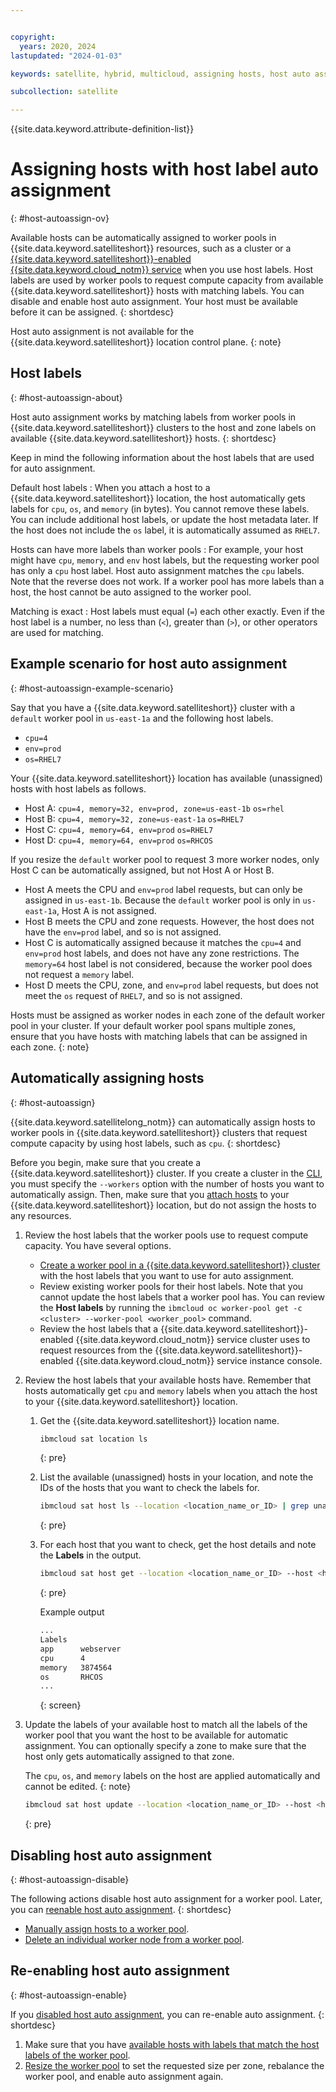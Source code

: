 ```yaml
---


copyright:
  years: 2020, 2024
lastupdated: "2024-01-03"

keywords: satellite, hybrid, multicloud, assigning hosts, host auto assignment, host auto assignment, host labels

subcollection: satellite

---
```


{{site.data.keyword.attribute-definition-list}}

# Assigning hosts with host label auto assignment
{: #host-autoassign-ov}

Available hosts can be  automatically assigned to worker pools in {{site.data.keyword.satelliteshort}} resources, such as a cluster or a [{{site.data.keyword.satelliteshort}}-enabled {{site.data.keyword.cloud_notm}} service](/docs/satellite?topic=satellite-managed-services) when you use host labels. Host labels are used by worker pools to request compute capacity from available {{site.data.keyword.satelliteshort}} hosts with matching labels. You can disable and enable host auto assignment. Your host must be available before it can be assigned.
{: shortdesc}

Host auto assignment is not available for the {{site.data.keyword.satelliteshort}} location control plane. 
{: note}

## Host labels
{: #host-autoassign-about}

Host auto assignment works by matching labels from worker pools in {{site.data.keyword.satelliteshort}} clusters to the host and zone labels on available {{site.data.keyword.satelliteshort}} hosts.
{: shortdesc}

Keep in mind the following information about the host labels that are used for auto assignment.

Default host labels
:    When you attach a host to a {{site.data.keyword.satelliteshort}} location, the host automatically gets labels for `cpu`, `os`, and `memory` (in bytes). You cannot remove these labels. You can include additional host labels, or update the host metadata later. If the host does not include the `os` label, it is automatically assumed as `RHEL7`.

Hosts can have more labels than worker pools
:    For example, your host might have `cpu`, `memory`, and `env` host labels, but the requesting worker pool has only a `cpu` host label. Host auto assignment matches the `cpu` labels. Note that the reverse does not work. If a worker pool has more labels than a host, the host cannot be auto assigned to the worker pool.

Matching is exact
:    Host labels must equal (`=`) each other exactly. Even if the host label is a number, no less than (`<`), greater than (`>`), or other operators are used for matching.

## Example scenario for host auto assignment
{: #host-autoassign-example-scenario}

Say that you have a {{site.data.keyword.satelliteshort}} cluster with a `default` worker pool in `us-east-1a` and the following host labels.
- `cpu=4`
- `env=prod`
- `os=RHEL7`

Your {{site.data.keyword.satelliteshort}} location has available (unassigned) hosts with host labels as follows.
- Host A: `cpu=4, memory=32, env=prod, zone=us-east-1b` `os=rhel`
- Host B: `cpu=4, memory=32, zone=us-east-1a` `os=RHEL7`
- Host C: `cpu=4, memory=64, env=prod` `os=RHEL7`
- Host D: `cpu=4, memory=64, env=prod` `os=RHCOS`

If you resize the `default` worker pool to request 3 more worker nodes, only Host C can be automatically assigned, but not Host A or Host B.
- Host A meets the CPU and `env=prod` label requests, but can only be assigned in `us-east-1b`. Because the `default` worker pool is only in `us-east-1a`, Host A is not assigned.
- Host B meets the CPU and zone requests. However, the host does not have the `env=prod` label, and so is not assigned.
- Host C is automatically assigned because it matches the `cpu=4` and `env=prod` host labels, and does not have any zone restrictions. The `memory=64` host label is not considered, because the worker pool does not request a `memory` label.
- Host D meets the CPU, zone, and `env=prod` label requests, but does not meet the `os` request of `RHEL7`, and so is not assigned.

Hosts must be assigned as worker nodes in each zone of the default worker pool in your cluster. If your default worker pool spans multiple zones, ensure that you have hosts with matching labels that can be assigned in each zone.
{: note}

## Automatically assigning hosts
{: #host-autoassign}

{{site.data.keyword.satellitelong_notm}} can automatically assign hosts to worker pools in {{site.data.keyword.satelliteshort}} clusters that request compute capacity by using host labels, such as `cpu`.
{: shortdesc}

Before you begin, make sure that you create a {{site.data.keyword.satelliteshort}} cluster. If you create a cluster in the [CLI](/docs/openshift?topic=openshift-kubernetes-service-cli&interface=ui#cli_cluster-create-satellite), you must specify the `--workers` option with the number of hosts you want to automatically assign. Then, make sure that you [attach hosts](/docs/satellite?topic=satellite-attach-hosts) to your {{site.data.keyword.satelliteshort}} location, but do not assign the hosts to any resources. 

1. Review the host labels that the worker pools use to request compute capacity. You have several options.
    - [Create a worker pool in a {{site.data.keyword.satelliteshort}} cluster](/docs/openshift?topic=openshift-satellite-clusters) with the host labels that you want to use for auto assignment.
    - Review existing worker pools for their host labels. Note that you cannot update the host labels that a worker pool has. You can review the **Host labels** by running the `ibmcloud oc worker-pool get -c <cluster> --worker-pool <worker_pool>` command.
    - Review the host labels that a {{site.data.keyword.satelliteshort}}-enabled {{site.data.keyword.cloud_notm}} service cluster uses to request resources from the {{site.data.keyword.satelliteshort}}-enabled {{site.data.keyword.cloud_notm}} service instance console.
2. Review the host labels that your available hosts have. Remember that hosts automatically get `cpu` and `memory` labels when you attach the host to your {{site.data.keyword.satelliteshort}} location.
    1. Get the {{site.data.keyword.satelliteshort}} location name.
        ```sh
        ibmcloud sat location ls
        ```
        {: pre}

    2. List the available (unassigned) hosts in your location, and note the IDs of the hosts that you want to check the labels for.
        ```sh
        ibmcloud sat host ls --location <location_name_or_ID> | grep unassigned
        ```
        {: pre}

    3. For each host that you want to check, get the host details and note the **Labels** in the output.
        ```sh
        ibmcloud sat host get --location <location_name_or_ID> --host <host_name_or_ID>
        ```
        {: pre}

        Example output
        ```sh
        ...
        Labels      
        app      webserver   
        cpu      4   
        memory   3874564
        os       RHCOS
        ...
        ```
        {: screen}

3. Update the labels of your available host to match all the labels of the worker pool that you want the host to be available for automatic assignment. You can optionally specify a zone to make sure that the host only gets automatically assigned to that zone.

    The `cpu`, `os`, and `memory` labels on the host are applied automatically and cannot be edited.
    {: note}

    ```sh
    ibmcloud sat host update --location <location_name_or_ID> --host <host_name_or_ID> -hl <key=value> [-hl <key=value>] [--zone <zone1>]
    ```
    {: pre}

## Disabling host auto assignment
{: #host-autoassign-disable}

The following actions disable host auto assignment for a worker pool. Later, you can [reenable host auto assignment](#host-autoassign-enable).
{: shortdesc}

- [Manually assign hosts to a worker pool](/docs/satellite?topic=satellite-assigning-hosts).
- [Delete an individual worker node from a worker pool](/docs/openshift?topic=openshift-remove&interface=ui#satcluster-rm).

## Re-enabling host auto assignment
{: #host-autoassign-enable}

If you [disabled host auto assignment](#host-autoassign-disable), you can re-enable auto assignment.
{: shortdesc}

1. Make sure that you have [available hosts with labels that match the host labels of the worker pool](#host-autoassign).
2. [Resize the worker pool](/docs/openshift?topic=openshift-satellite-clusters) to set the requested size per zone, rebalance the worker pool, and enable auto assignment again.

